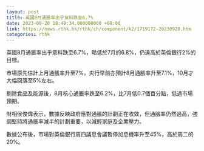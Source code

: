 ```yaml
---
layout: post
title: 英國8月通脹率出乎意料跌至6.7%
date: 2023-09-20 18:49:34.000000000 +08:00
link: https://news.rthk.hk/rthk/ch/component/k2/1719172-20230920.htm
categories: rthk
---
```


英國8月通脹率出乎意料跌至6.7%，略低於7月的6.8%，仍遠高於英倫銀行2%的目標。

市場原先估計上月通脹率升至7%，央行早前亦預計8月通脹率升至7.1%，10月才大幅回落至5%左右。

剔除食品及能源後，8月核心通脹率跌至6.2%，比7月低0.7個百分點，低過市場預期。

財相侯俊偉表示，數據反映政府應對通脹的計劃正在收效，但通脹率仍然過高，強調堅持將通脹率減半的計劃重要，以減輕家庭及企業壓力。

數據公布後，市場對英倫銀行周四議息會議暫停加息機率升至45%，高於周二的20%。
